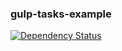 ### gulp-tasks-example
[![Dependency Status](https://david-dm.org/blacksonic/gulp-tasks-example.svg)](https://david-dm.org/blacksonic/gulp-tasks-example)
